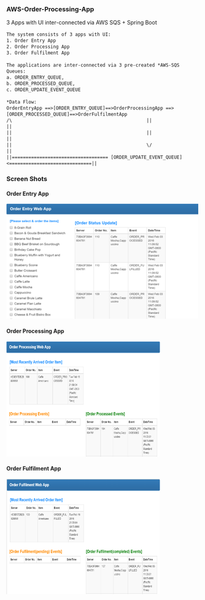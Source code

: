 ### AWS-Order-Processing-App
  3 Apps with UI inter-connected via AWS SQS + Spring Boot
 
	The system consists of 3 apps with UI:
	1. Order Entry App 
	2. Order Processing App
	3. Order Fulfilment App
    
	The applications are inter-connected via 3 pre-created *AWS-SQS Queues: 
	a. ORDER_ENTRY_QUEUE,
	b. ORDER_PROCESSED_QUEUE,
	c. ORDER_UPDATE_EVENT_QUEUE
  
	*Data Flow:      
	OrderEntryApp ==>[ORDER_ENTRY_QUEUE]==>OrderProcessingApp ==> [ORDER_PROCESSED_QUEUE]==>OrderFulfilmentApp
	/\                                                 ||                                           ||
	||                                                 ||                                           ||  
	||                                                 \/                                           ||
	||=================================== [ORDER_UPDATE_EVENT_QUEUE] <==============================||
                                                  
                                                  
                                 
                                    
###  Screen Shots
#### Order Entry App
<img src="https://github.com/GolfRider/AWS-Order-Processing-App/blob/master/order-entry-app-screen.PNG" width="500"    
         height="300" />

#### Order Processing App
<img src="https://github.com/GolfRider/AWS-Order-Processing-App/blob/master/order-processing-app-screen.PNG" width="400"  
           height="300" />
           
#### Order Fulfilment App
<img src="https://github.com/GolfRider/AWS-Order-Processing-App/blob/master/order-fulfilment-app-screen.PNG" width="400"    
          height="300" />
